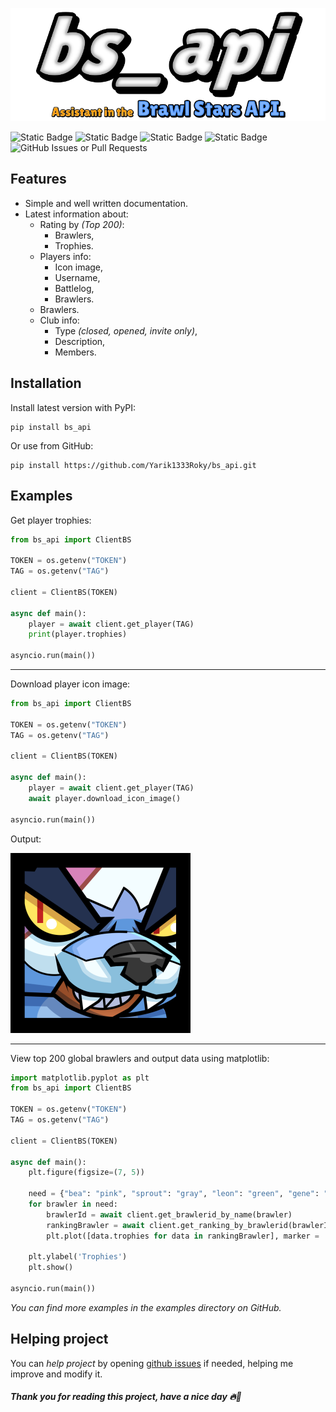 ![bs_api](https://github.com/Yarik1333Roky/bs_api/blob/main/logo.png?raw=true)

![Static Badge](https://img.shields.io/badge/last_update-05.11.2024-highgreen)
![Static Badge](https://img.shields.io/badge/examples-include-highgreen)
![Static Badge](https://img.shields.io/badge/combined_with_API-90%-green)
![Static Badge](https://img.shields.io/badge/version-1.0.0-blue)
![GitHub Issues or Pull Requests](https://img.shields.io/github/issues/Yarik1333Roky/bs_api?logo=github)

## Features
- Simple and well written documentation.
- Latest information about:
  - Rating by *(Top 200)*:
    - Brawlers,
    - Trophies.
  - Players info:
    - Icon image,
    - Username,
    - Battlelog,
    - Brawlers.
  - Brawlers.
  - Club info:
    - Type *(closed, opened, invite only)*,
    - Description,
    - Members.

## Installation
Install latest version with PyPI:
```
pip install bs_api
```
Or use from GitHub:
```
pip install https://github.com/Yarik1333Roky/bs_api.git
```

## Examples

Get player trophies:

```python
from bs_api import ClientBS

TOKEN = os.getenv("TOKEN")
TAG = os.getenv("TAG")

client = ClientBS(TOKEN)

async def main():
    player = await client.get_player(TAG)
    print(player.trophies)

asyncio.run(main())
```

-------------------------

Download player icon image:
```python
from bs_api import ClientBS

TOKEN = os.getenv("TOKEN")
TAG = os.getenv("TAG")

client = ClientBS(TOKEN)

async def main():
    player = await client.get_player(TAG)
    await player.download_icon_image()

asyncio.run(main())
```
Output: 

![](https://github.com/Yarik1333Roky/bs_api/blob/main/output.png?raw=true?scale)

--------------

View top 200 global brawlers and output data using matplotlib:

```python
import matplotlib.pyplot as plt
from bs_api import ClientBS

TOKEN = os.getenv("TOKEN")
TAG = os.getenv("TAG")

client = ClientBS(TOKEN)

async def main():
    plt.figure(figsize=(7, 5))

    need = {"bea": "pink", "sprout": "gray", "leon": "green", "gene": "purple"}
    for brawler in need:
        brawlerId = await client.get_brawlerid_by_name(brawler)
        rankingBrawler = await client.get_ranking_by_brawlerid(brawlerId)
        plt.plot([data.trophies for data in rankingBrawler], marker = 'o', linestyle = '-', color = need[brawler])

    plt.ylabel('Trophies')
    plt.show()

asyncio.run(main())
```
*You can find more examples in the examples directory on GitHub.*

## Helping project
You can *help project* by opening [github issues](https://github.com/Yarik1333Roky/bs_api/issues) if needed, helping me improve and modify it.

##### *Thank you for reading this project, have a nice day 🔥🧡*